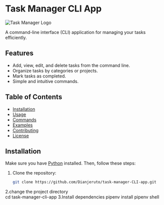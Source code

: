 # Task Manager CLI App

![Task Manager Logo](path/to/your/logo.png)

A command-line interface (CLI) application for managing your tasks efficiently.

## Features

- Add, view, edit, and delete tasks from the command line.
- Organize tasks by categories or projects.
- Mark tasks as completed.
- Simple and intuitive commands.

## Table of Contents

- [Installation](#installation)
- [Usage](#usage)
- [Commands](#commands)
- [Examples](#examples)
- [Contributing](#contributing)
- [License](#license)

## Installation

Make sure you have [Python](https://www.python.org/) installed. Then, follow these steps:

1. Clone the repository:

   ```bash
   git clone https://github.com/Dianjeruto/task-manager-CLI-app.git
2.change the project directory   
cd task-manager-cli-app
3.Install dependencies
pipenv install
pipenv shell

   


